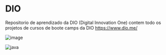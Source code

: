 # DIO
Repositorio de aprendizado da DIO (Digital Innovation One)
contem todo os projetos de cursos de boote camps da DIO https://www.dio.me/

![image](https://user-images.githubusercontent.com/32331120/175113991-9acdc2c1-8451-4d51-8891-2fa1fd057b13.png)

![java](https://user-images.githubusercontent.com/32331120/175115000-3971eed9-4c60-4798-94ab-4769397dbb7f.jpg)
